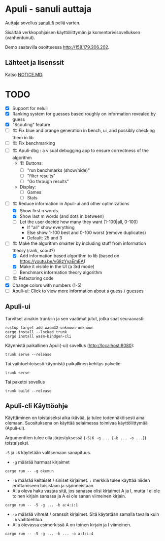 # Apuli - sanuli auttaja

Auttaja sovellus [sanuli.fi](https://sanuli.fi) peliä varten.

Sisältää verkkopohjaisen käyttöliittymän ja komentorivisovelluksen (vanhentunut).

Demo saatavilla osoitteessa <http://158.179.206.202>.


## Lähteet ja lisenssit
Katso [NOTICE.MD](NOTICE.MD).


# TODO

- [x] Support for neluli
- [x] Ranking system for guesses based roughly on information revealed by guess
- [x] "Scouting" feature
- [ ] 🏗️ Fix blue and orange generation in bench, ui, and possibly checking them in lib
- [ ] 🏗️ Fix benchmarking
- [ ] 🏗️ Apuli-dbg : a visual debugging app to ensure correctness of the algorithm
  - 🏗️ Buttons: 
    - [ ] "run benchmarks (show/hide)"
    - [ ] "filter results"
    - [ ] "Go through results" 
  - Display:
    - [ ] Games
    - [ ] Stats
- [ ] 🏗️ Reduce information in Apuli-ui and other optimizations
  - [x] Show first n words
  - [x] Show last m words (and dots in between)
  - [ ] Let the user decide how many they want (1-100|all, 0-100)
    - If "all" show everything
    - Else show 1-100 best and 0-100 worst (remove duplicates)
    - Default: 25 and 3
- [ ] 🏗️ Make the algorithm smarter by including stuff from information theory (rank, scout?)
  - [x] Add information based algorithm to lib (based on <https://youtu.be/v68zYyaEmEA>)
  - [x] Make it visible in the UI (a 3rd mode)
  - [ ] Benchmark information theory algorithm
- [ ] 🏗️ Refactoring code
- [x] Change colors with numbers (1-5)
- [ ] Apuli-ui: Click to view more information about a guess / guesses
## Apuli-ui

Tarvitset ainakin trunk:in ja sen vaatimat jutut, jotka saat seuraavasti:

```
rustup target add wasm32-unknown-unknown
cargo install --locked trunk
cargo install wasm-bindgen-cli
```


Käynnistä paikallinen Apuli(-ui) sovellus (<http://localhost:8080>):

```shell
trunk serve --release
```

Tai vaihtoehtoisesti käynnistä paikallinen kehitys palvelin:

```shell
trunk serve
```
Tai paketoi sovellus

```shell
trunk build --release
```


## Apuli-cli Käyttöohje

Käyttäminen on toistaiseksi aika ikävää, ja tulee todennäköisesti aina olemaan.
Suosituksena on käyttää selaimessa toimivaa käyttöliittymää (Apuli-ui).

Argumenttien tulee olla järjestyksessä (`-5|6 -g ... [-b ... -o ...]`) toistaiseksi.

`-5` ja `-6` käytetään valitsemaan sanapituus.

* `-g` määrää harmaat kirjaimet
```shell
cargo run -- -g okemun
```
* `-b` määrää keltaiset / siniset kirjaimet. `:` merkkiä tulee käyttää niiden erottamiseen toisistaan ja sijainneistaan.
* Alla oleva haku vastaa sitä, jos sanassa olisi kirjaimet A ja I, mutta I ei ole toinen kirjain sanassa ja A ei ole sanan viimeinen kirjain.
```shell
cargo run -- -5 -g ... -b a:4:i:1
```
* `-o` määrää vihreät / oranssit kirjaimet. Sitä käytetään samalla tavalla kuin `-b` vaihtoehtoa
* Alla olevassa esimerkissä A on toinen kirjain ja I viimeinen.
```shell
cargo run -- -5 -g ... -b ... -o a:1:i:4
```
